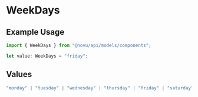 # WeekDays

## Example Usage

```typescript
import { WeekDays } from "@novu/api/models/components";

let value: WeekDays = "friday";
```

## Values

```typescript
"monday" | "tuesday" | "wednesday" | "thursday" | "friday" | "saturday" | "sunday"
```